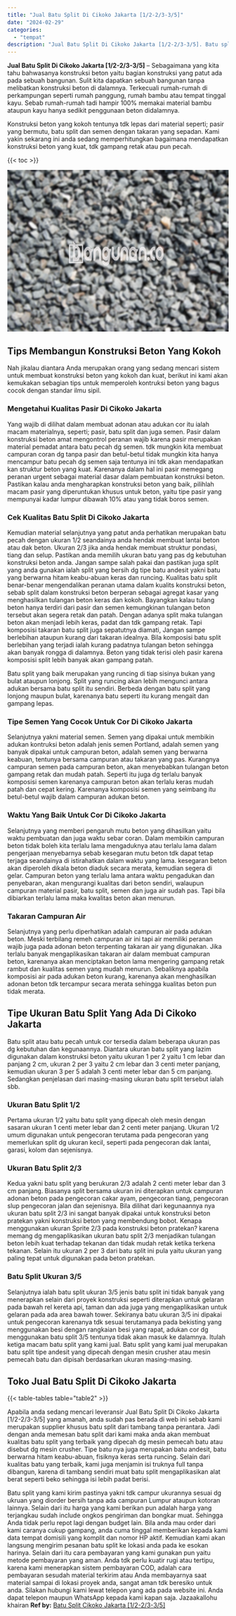 ```yaml
---
title: "Jual Batu Split Di Cikoko Jakarta [1/2-2/3-3/5]"
date: "2024-02-29"
categories: 
  - "tempat"
description: "Jual Batu Split Di Cikoko Jakarta [1/2-2/3-3/5]. Batu split yang kami kirim pastinya yakni tdk campur ukurannya sesuai dg ukruan yang diorder bersih tanpa ad..."
---
```


**Jual Batu Split Di Cikoko Jakarta \[1/2-2/3-3/5\]** – Sebagaimana yang kita tahu bahwasanya konstruksi beton yaitu bagian konstruksi yang patut ada pada sebuah bangunan. Sulit kita dapatkan sebuah bangunan tanpa melibatkan konstruksi beton di dalamnya. Terkecuali rumah-rumah di perkampungan seperti rumah panggung, rumah bambu atau tempat tinggal kayu. Sebab rumah-rumah tadi hampir 100% memakai material bambu ataupun kayu hanya sedikit penggunaan beton didalamnya.

Konstruksi beton yang kokoh tentunya tdk lepas dari material seperti; pasir yang bermutu, batu split dan semen dengan takaran yang sepadan. Kami yakin sekarang ini anda sedang memperhitungkan bagaimana mendapatkan konstruksi beton yang kuat, tdk gampang retak atau pun pecah.

{{< toc >}}

![Jual Batu Split Di Cikoko Jakarta [1/2-2/3-3/5]](/images/jual-batu-split-18.png)

## Tips Membangun Konstruksi Beton Yang Kokoh

Nah jikalau diantara Anda merupakan orang yang sedang mencari sistem untuk membuat konstruksi beton yang kokoh dan kuat, berikut ini kami akan kemukakan sebagian tips untuk memperoleh kontruksi beton yang bagus cocok dengan standar ilmu sipil.

### Mengetahui Kualitas Pasir Di Cikoko Jakarta

Yang wajib di dilihat dalam membuat adonan atau adukan cor itu ialah macam materialnya, seperti; pasir, batu split dan juga semen. Pasir dalam konstruksi beton amat mengontrol peranan wajib karena pasir merupakan material pemadat antara batu pecah dg semen. tdk mungkin kita membuat campuran coran dg tanpa pasir dan betul-betul tidak mungkin kita hanya mencampur batu pecah dg semen saja tentunya ini tdk akan mendapatkan kan struktur beton yang kuat. Karenanya dalam hal ini pasir memegang peranan urgent sebagai material dasar dalam pembuatan konstruksi beton. Pastikan kalau anda mengharapkan konstruksi beton yang baik, pilihlah macam pasir yang diperuntukan khusus untuk beton, yaitu tipe pasir yang mempunyai kadar lumpur dibawah 10% atau yang tidak boros semen.

### Cek Kualitas Batu Split Di Cikoko Jakarta

Kemudian material selanjutnya yang patut anda perhatikan merupakan batu pecah dengan ukuran 1/2 seandainya anda hendak membuat lantai beton atau dak beton. Ukuran 2/3 jika anda hendak membuat struktur pondasi, tiang dan selup. Pastikan anda memilih ukuran batu yang pas dg kebutuhan konstruksi beton anda. Jangan sampe salah pakai dan pastikan juga split yang anda gunakan ialah split yang bersih dg tipe batu andesit yakni batu yang berwarna hitam keabu-abuan keras dan runcing. Kualitas batu split benar-benar mengendalikan peranan utama dalam kualits konstruksi beton, sebab split dalam konstruksi beton berperan sebagai agregat kasar yang menghasilkan tulangan beton keras dan kokoh. Bayangkan kalau tulang beton hanya terdiri dari pasir dan semen kemungkinan tulangan beton tersebut akan segera retak dan patah. Dengan adanya split maka tulangan beton akan menjadi lebih keras, padat dan tdk gampang retak. Tapi komposisi takaran batu split juga sepatutnya diamati, Jangan sampe berlebihan ataupun kurang dari takaran idealnya. Bila komposisi batu split berlebihan yang terjadi ialah kurang padatnya tulangan beton sehingga akan banyak rongga di dalamnya. Beton yang tidak terisi oleh pasir karena komposisi split lebih banyak akan gampang patah.

Batu split yang baik merupakan yang runcing di tiap sisinya bukan yang bulat ataupun lonjong. Split yang runcing akan lebih mengunci antara adukan bersama batu split itu sendiri. Berbeda dengan batu split yang lonjong maupun bulat, karenanya batu seperti itu kurang mengait dan gampang lepas.

### Tipe Semen Yang Cocok Untuk Cor Di Cikoko Jakarta

Selanjutnya yakni material semen. Semen yang dipakai untuk membikin adukan kontruksi beton adalah jenis semen Portland, adalah semen yang banyak dipakai untuk campuran beton, adalah semen yang berwarna keabuan, tentunya bersama campuran atau takaran yang pas. Kurangnya campuran semen pada campuran beton, akan menyebabkan tulangan beton gampang retak dan mudah patah. Seperti itu juga dg terlalu banyak komposisi semen karenanya campuran beton akan terlalu keras mudah patah dan cepat kering. Karenanya komposisi semen yang seimbang itu betul-betul wajib dalam campuran adukan beton.

### Waktu Yang Baik Untuk Cor Di Cikoko Jakarta

Selanjutnya yang memberi pengaruh mutu beton yang dihasilkan yaitu waktu pembuatan dan juga waktu sebar coran. Dalam membikin campuran beton tidak boleh kita terlalu lama mengaduknya atau terlalu lama dalam pengerjaan menyebarnya sebab kesegaran mutu beton tdk dapat tetap terjaga seandainya di istirahatkan dalam waktu yang lama. kesegaran beton akan diperoleh dikala beton diaduk secara merata, kemudian segera di gelar. Campuran beton yang terlalu lama antara waktu pengadukan dan penyebaran, akan mengurangi kualitas dari beton sendiri, walaupun campuran material pasir, batu split, semen dan juga air sudah pas. Tapi bila dibiarkan terlalu lama maka kwalitas beton akan menurun.

### Takaran Campuran Air

Selanjutnya yang perlu diperhatikan adalah campuran air pada adukan beton. Meski terbilang remeh campuran air ini tapi air memiliki peranan wajib juga pada adonan beton terpenting takaran air yang digunakan. Jika terlalu banyak mengaplikasikan takaran air dalam membuat campuran beton, karenanya akan menciptakan beton lama mengering gampang retak rambut dan kualitas semen yang mudah menurun. Sebaliknya apabila komposisi air pada adukan beton kurang, karenanya akan menghasilkan adonan beton tdk tercampur secara merata sehingga kualitas beton pun tidak merata.

## Tipe Ukuran Batu Split Yang Ada Di Cikoko Jakarta

Batu split atau batu pecah untuk cor tersedia dalam beberapa ukuran pas dg kebutuhan dan kegunaannya. Diantara ukuran batu split yang lazim digunakan dalam konstruksi beton yaitu ukuran 1 per 2 yaitu 1 cm lebar dan panjang 2 cm, ukuran 2 per 3 yaitu 2 cm lebar dan 3 centi meter panjang, kemudian ukuran 3 per 5 adalah 3 centi meter lebar dan 5 cm panjang. Sedangkan penjelasan dari masing-masing ukuran batu split tersebut ialah sbb.

### Ukuran Batu Split 1/2

Pertama ukuran 1/2 yaitu batu split yang dipecah oleh mesin dengan sasaran ukuran 1 centi meter lebar dan 2 centi meter panjang. Ukuran 1/2 umum digunakan untuk pengecoran terutama pada pengecoran yang memerlukan split dg ukuran kecil, seperti pada pengecoran dak lantai, garasi, kolom dan sejenisnya.

### Ukuran Batu Split 2/3

Kedua yakni batu split yang berukuran 2/3 adalah 2 centi meter lebar dan 3 cm panjang. Biasanya split bersama ukuran ini diterapkan untuk campuran adonan beton pada pengecoran cakar ayam, pengecoran tiang, pengecoran slup pengecoran jalan dan sejenisnya. Bila dilihat dari kegunaannya nya ukuran batu split 2/3 ini sangat banyak dipakai untuk konstruksi beton pratekan yakni konstruksi beton yang membendung bobot. Kenapa menggunakan ukuran Sprite 2/3 pada konstruksi beton pratekan? karena memang dg mengaplikasikan ukuran batu split 2/3 menjadikan tulangan beton lebih kuat terhadap tekanan dan tidak mudah retak ketika terkena tekanan. Selain itu ukuran 2 per 3 dari batu split ini pula yaitu ukuran yang paling tepat untuk digunakan pada beton pratekan.

### Batu Split Ukuran 3/5

Selanjutnya ialah batu split ukuran 3/5 jenis batu split ini tidak banyak yang menerapkan selain dari proyek konstruksi seperti diterapkan untuk gelaran pada bawah rel kereta api, taman dan ada juga yang mengaplikasikan untuk gelaran pada ada area bawah tower. Sekiranya batu ukuran 3/5 ini dipakai untuk pengecoran karenanya tdk sesuai terutamanya pada bekisting yang menggunakan besi dengan rangkaian besi yang rapat, adukan cor dg menggunakan batu split 3/5 tentunya tidak akan masuk ke dalamnya. Itulah ketiga macam batu split yang kami jual. Batu split yang kami jual merupakan batu split tipe andesit yang dipecah dengan mesin crusher atau mesin pemecah batu dan dipisah berdasarkan ukuran masing-masing.

## Toko Jual Batu Split Di Cikoko Jakarta

{{< table-tables table="table2" >}}

Apabila anda sedang mencari leveransir Jual Batu Split Di Cikoko Jakarta \[1/2-2/3-3/5\] yang amanah, anda sudah pas berada di web ini sebab kami merupakan supplier khusus batu split dari tambang tanpa perantara. Jadi dengan anda memesan batu split dari kami maka anda akan membuat kualitas batu split yang terbaik yang dipecah dg mesin pemecah batu atau disebut dg mesin crusher. Tipe batu nya juga merupakan batu andesit, batu berwarna hitam keabu-abuan, fisiknya keras serta runcing. Selain dari kualitas batu yang terbaik, kami juga menjamin isi truknya full tanpa dibangun, karena di tambang sendiri muat batu split mengaplikasikan alat berat seperti beko sehingga isi lebih padat berisi.

Batu split yang kami kirim pastinya yakni tdk campur ukurannya sesuai dg ukruan yang diorder bersih tanpa ada campuran Lumpur ataupun kotoran lainnya. Selain dari itu harga yang kami berikan pun adalah harga yang terjangkau sudah include ongkos pengiriman dan bongkar muat. Sehingga Anda tidak perlu repot lagi dengan budget lain. Bila anda mau order dari kami caranya cukup gampang, anda cuma tinggal memberikan kepada kami data tempat domisili yang komplit dan nomor HP aktif. Kemudian kami akan langsung mengirim pesanan batu split ke lokasi anda pada ke esokan harinya. Selain dari itu cara pembayaran yang kami gunakan pun yaitu metode pembayaran yang aman. Anda tdk perlu kuatir rugi atau tertipu, karena kami menerapkan sistem pembayaran COD, adalah cara pembayaran sesudah material terkirim atau Anda membayarnya saat material sampai di lokasi proyek anda, sangat aman tdk beresiko untuk anda. Silakan hubungi kami lewat telepon yang ada pada website ini. Anda dapat telepon maupun WhatsApp kepada kami kapan saja. Jazaakallohu khairan
**Ref by:** [Batu Split Cikoko Jakarta [1/2-2/3-3/5]](https://id.wikipedia.org/wiki/Batu)
